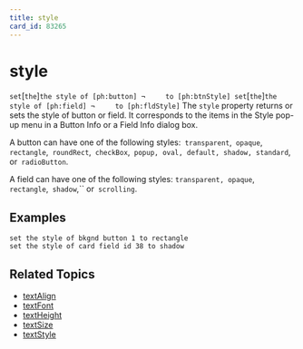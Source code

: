 ```yaml
---
title: style
card_id: 83265
---
```


# style

` set `[`the`]` the style of [ph:button] ¬     to [ph:btnStyle] set `[`the`]` the style of [ph:field] ¬     to [ph:fldStyle] ` The `style` property returns or sets the style of button or field. It corresponds to the items in the Style pop-up menu in a Button Info or a Field Info dialog box. 

 A button can have one of the following styles:` transparent`,` opaque`,` rectangle`,` roundRect`,` checkBox`,` popup, oval, default, shadow, standard`, or` radioButton`.

A field can have one of the following styles: `transparent, opaque`,` rectangle`,` shadow`,`` or` scrolling`. 


## Examples

```
set the style of bkgnd button 1 to rectangle
set the style of card field id 38 to shadow
```

## Related Topics

* [textAlign](/HyperTalkReference/properties/textAlign)
* [textFont](/HyperTalkReference/properties/textFont)
* [textHeight](/HyperTalkReference/properties/textHeight)
* [textSize](/HyperTalkReference/properties/textSize)
* [textStyle](/HyperTalkReference/properties/textStyle)
